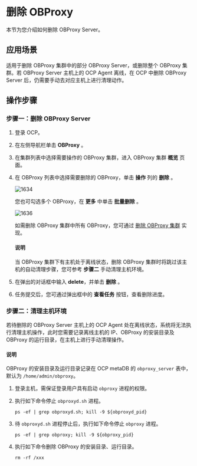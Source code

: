# 删除 OBProxy

本节为您介绍如何删除 OBProxy Server。

## 应用场景

适用于删除 OBProxy 集群中的部分 OBProxy Server，或删除整个 OBProxy 集群。若 OBProxy Server 主机上的 OCP Agent 离线，在 OCP 中删除 OBProxy Server 后，仍需要手动去对应主机上进行清理动作。

## 操作步骤

### 步骤一：删除 OBProxy Server

1. 登录 OCP。

2. 在左侧导航栏单击 **OBProxy** 。

3. 在集群列表中选择需要操作的 OBProxy 集群，进入 OBProxy 集群 **概览** 页面。

4. 在 OBProxy 列表中选择需要删除的 OBProxy，单击 **操作** 列的 **删除** 。

   ![1634](https://obbusiness-private.oss-cn-shanghai.aliyuncs.com/doc/img/ocp/422/%E5%88%A0%E9%99%A4obproxy.png)

   您也可勾选多个 OBProxy，在 **更多** 中单击 **批量删除** 。

   ![1636](https://obbusiness-private.oss-cn-shanghai.aliyuncs.com/doc/img/ocp/422/%E6%89%B9%E9%87%8F%E5%88%A0%E9%99%A4obproxy.png)

   如需删除 OBProxy 集群中所有 OBProxy，您可通过 [删除 OBProxy 集群](../800.obproxy-functions/300.manage-a-obproxy-cluster/500.delete-an-obproxy-cluster.md) 实现。

   <main id="notice" type='explain'>
   <h4>说明</h4>
   <p>当 OBProxy 集群下有主机处于离线状态，删除 OBProxy 集群时将跳过该主机的自动清理步骤，您可参考 <b>步骤二</b> 手动清理主机环境。</p>
   </main>

5. 在弹出的对话框中输入 **delete**，并单击 **删除** 。

6. 任务提交后，您可通过弹出框中的 **查看任务** 按钮，查看删除进度。

### 步骤二：清理主机环境

若待删除的 OBProxy Server 主机上的 OCP Agent 处在离线状态，系统将无法执行清理主机操作，此时您需要记录离线主机的 IP、OBProxy 的安装目录及 OBProxy 的运行目录，在主机上进行手动清理操作。

<main id="notice" type='explain'>
<h4>说明</h4>
<p>OBProxy 的安装目录及运行目录记录在 OCP metaDB 的 <code>obproxy_server</code> 表中，默认为 <code>/home/admin/obproxy</code>。</p>
</main>

1. 登录主机，需保证登录用户具有启动 `obproxy` 进程的权限。

2. 执行如下命令停止 `obproxyd.sh` 进程。

   ```shell
   ps -ef | grep obproxyd.sh; kill -9 ${obproxyd_pid}
   ```

3. 待 `obproxyd.sh` 进程停止后，执行如下命令停止 `obproxy` 进程。

   ```shell
   ps -ef | grep obproxy; kill -9 ${obproxy_pid}
   ```

4. 执行如下命令删除 OBProxy 的安装目录、运行目录。

   ```shell
   rm -rf /xxx
   ```
